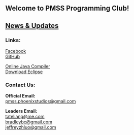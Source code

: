 ## Welcome to PMSS Programming Club!

## [News & Updates](https://pmsscoding.github.io/news)

### Links:<br>

[Facebook](https://www.facebook.com/groups/pmsscoding/)<br>
[GitHub](https://github.com/pmsscoding/pmsscoding.github.io)<br>

[Online Java Compiler](https://www.jdoodle.com/online-java-compiler)<br>
[Download Eclipse](https://www.eclipse.org/downloads/)<br>

### Contact Us:

**Official Email:**<br>
pmss.phoenixstudios@gmail.com

**Leaders Email:**<br>
tateliang@me.com<br>
bradleybc@gmail.com<br>
jeffreyzhluo@gmail.com<br>
